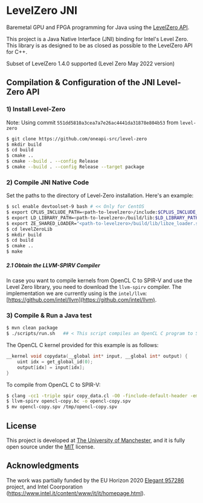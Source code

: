 # LevelZero JNI 

Baremetal GPU and FPGA programming for Java using the [LevelZero API](https://spec.oneapi.io/level-zero/latest/index.html). 


This project is a Java Native Interface (JNI) binding for Intel's Level Zero. This library is as designed to be as closed as possible to the LevelZero API for C++. 


Subset of LevelZero 1.4.0 supported (Level Zero May 2022 version)


## Compilation & Configuration of the JNI Level-Zero API 

### 1) Install Level-Zero


Note: Using commit `551dd5810a3cea7a7e26ac4441da31878e804b53` from `level-zero` 


```bash
$ git clone https://github.com/oneapi-src/level-zero
$ mkdir build
$ cd build
$ cmake ..
$ cmake --build . --config Release
$ cmake --build . --config Release --target package
```


### 2) Compile JNI Native Code 

Set the paths to the directory of Level-Zero installation. Here's an example:

```bash
$ scl enable devtoolset-9 bash # << Only for CentOS
$ export CPLUS_INCLUDE_PATH=<path-to-levelzero>/include:$CPLUS_INCLUDE_PATH
$ export LD_LIBRARY_PATH=<path-to-levelzero>/build/lib:$LD_LIBRARY_PATH 
$ export ZE_SHARED_LOADER="<path-to-levelzero>/build/lib/libze_loader.so"
$ cd levelZeroLib
$ mkdir build
$ cd build
$ cmake .. 
$ make 
```

##### 2.1 Obtain the LLVM-SPIRV Compiler

In case you want to compile kernels from OpenCL C to SPIR-V and use the Level Zero library, you need to download the `llvm-spirv` compiler.
The implementation we are currently using is the `intel/llvm`: [https://github.com/intel/llvm](https://github.com/intel/llvm).


### 3) Compile & Run a Java test


```bash
$ mvn clean package
$ ./scripts/run.sh   ## < This script compiles an OpenCL C program to SPIR-V using the llvm-spirv compiler (see 2.1)
```

The OpenCL C kernel provided for this example is as follows:


```c
__kernel void copydata(__global int* input, __global int* output) {
	uint idx = get_global_id(0);
	output[idx] = input[idx];
}
```

To compile from OpenCL C to SPIR-V:

```bash
$ clang -cc1 -triple spir copy_data.cl -O0 -finclude-default-header -emit-llvm-bc -o opencl-copy.bc
$ llvm-spirv opencl-copy.bc -o opencl-copy.spv
$ mv opencl-copy.spv /tmp/opencl-copy.spv
```

## License

This project is developed at [The University of Manchester](https://www.manchester.ac.uk/), and it is fully open source under the [MIT](https://github.com/beehive-lab/levelzero-jni/blob/master/LICENSE) license.


## Acknowledgments

The work was partially funded by the EU Horizon 2020 [Elegant 957286](https://www.elegant-h2020.eu/) project, and Intel Coorporation (https://www.intel.it/content/www/it/it/homepage.html).


